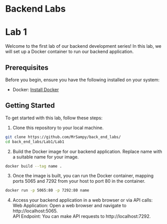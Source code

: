 # Backend Labs

# Lab 1

Welcome to the first lab of our backend development series! In this lab, we will set up a Docker container to run our backend application.

## Prerequisites

Before you begin, ensure you have the following installed on your system:

- Docker: [Install Docker](https://docs.docker.com/get-docker/)

## Getting Started

To get started with this lab, follow these steps:

1. Clone this repository to your local machine.

```bash
git clone https://github.com/MrSampy/back_end_labs/
cd back_end_labs/Lab1/Lab1
```
2. Build the Docker image for our backend application. Replace name with a suitable name for your image.
```bash
docker build --tag name .
```
3. Once the image is built, you can run the Docker container, mapping ports 5065 and 7292 from your host to port 80 in the container.
```bash
docker run -p 5065:80 -p 7292:80 name
```
4. Access your backend application in a web browser or via API calls: </br>
Web Application: Open a web browser and navigate to http://localhost:5065. </br>
API Endpoint: You can make API requests to http://localhost:7292. </br>
